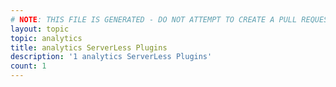 ```yaml
---
# NOTE: THIS FILE IS GENERATED - DO NOT ATTEMPT TO CREATE A PULL REQUEST TO UPDATE THE DATA. 
layout: topic
topic: analytics
title: analytics ServerLess Plugins
description: '1 analytics ServerLess Plugins'
count: 1
---
```

